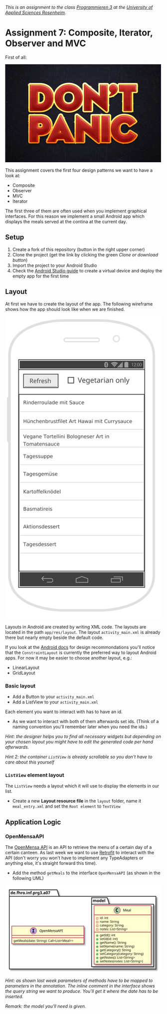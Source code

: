 _This is an assignment to the class [Programmieren 3](https://hsro-inf-prg3.github.io) at the [University of Applied Sciences Rosenheim](http://www.fh-rosenheim.de)._

# Assignment 7: Composite, Iterator, Observer and MVC

First of all:

![Don't panic](./assets/images/dontpanic.jpg)

This assignment covers the first four design patterns we want to have a look at:

* Composite
* Observer
* MVC
* Iterator

The first three of them are often used when you implement graphical interfaces.
For this reason we implement a small Android app which displays the meals served at the contina at the current day.

## Setup

1. Create a fork of this repository (button in the right upper corner)
2. Clone the project (get the link by clicking the green _Clone or download button_)
3. Import the project to your Android Studio
4. Check the [Android Studio guide](./AndroidStudio-Guide.md) to create a virtual device and deploy the empty app for the first time

## Layout

At first we have to create the layout of the app.
The following wireframe shows how the app should look like when we are finished.

![Wireframe](./assets/images/wireframe.svg)

Layouts in Android are created by writing XML code.
The layouts are located in the path `app/res/layout`.
The layout `activity_main.xml` is already there but nearly empty beside the default code.

If you look at the [Android docs](https://developer.android.com/index.html) for design recommondations you'll notice that the `ConstraintLayout` is currently the preferred way to layout Android apps.
For now it may be easier to choose another layout, e.g.:

* LinearLayout
* GridLayout

### Basic layout

* Add a Button to your `activity_main.xml`
* Add a ListView to your `activity_main.xml`

Each element you want to interact with has to have an id.

* As we want to interact with both of them afterwards set ids. (Think of a naming convention you'll remember later when you need the ids.)

_Hint: the designer helps you to find all necessary widgets but depending on your chosen layout you might have to edit the generated code per hand afterwards._

_Hint 2: the container `ListView` is already scrollable so you don't have to care about this yourself_

### `ListView` element layout

The `ListView` needs a layout which it will use to display the elements in our list.

* Create a new **Layout resource file** in the `layout` folder, name it `meal_entry.xml` and set the `Root element` to `TextView`

## Application Logic

### OpenMensaAPI

The [OpenMensa API](http://doc.openmensa.org/api/v2/) is an API to retrieve the menu of a certain day of a certain canteen.
As last week we want to use [Retrofit](http://square.github.io/retrofit/) to interact with the API (don't worry you won't have to implement any TypeAdapters or anything else, it's straight forward this time).

* Add the method `getMeals` to the interface `OpenMensaAPI` (as shown in the following UML)

![API spec](./assets/images/APISpec.svg)

_Hint: as shown last week parameters of methods have to be mapped to parameters in the annotation. The inline comment in the interface shows the query string we want to produce. You'll get it where the date has to be inserted._

_Remark: the model you'll need is given._